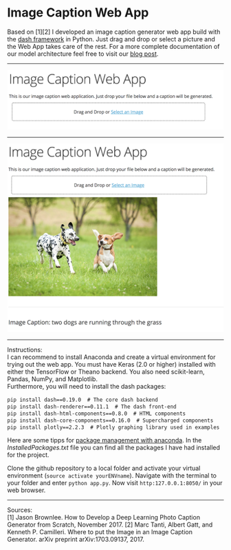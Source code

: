# Image Caption Web App
Based on [1][2] I developed an image caption generator web app build with the [dash framework](https://plot.ly/products/dash/) in Python. Just drag and drop or select a picture and the Web App takes care of the rest. 
For a more complete documentation of our model architecture feel free to visit our [blog post](https://humboldt-wi.github.io/blog/research/seminar/07imagecaptioning/).


---
![plain](captionwebapp1.png)

---
![filled](captionwebapp2.png)

---
Instructions: <br>
I can recommend to install Anaconda and create a virtual environment for trying out the web app. You must have Keras (2.0 or higher) installed with either the TensorFlow or Theano backend. You also need scikit-learn, Pandas, NumPy, and Matplotlib. <br>
Furthermore, you will need to install the dash packages: <br>
```
pip install dash==0.19.0  # The core dash backend
pip install dash-renderer==0.11.1  # The dash front-end
pip install dash-html-components==0.8.0  # HTML components
pip install dash-core-components==0.16.0  # Supercharged components
pip install plotly==2.2.3  # Plotly graphing library used in examples
```

Here are some tipps for [package management with anaconda](https://conda.io/docs/user-guide/tasks/manage-pkgs.html#viewing-a-list-of-installed-packages). In the *InstalledPackages.txt* file you can find all the packages I have had installed for the project. 

Clone the github repository to a local folder and activate your virtual environment (`source activate yourENVname`). Navigate with the terminal to your folder and enter `python app.py`. Now visit ```http:127.0.0.1:8050/``` in your web browser.

---
Sources: <br>
[1] Jason Brownlee. How to Develop a Deep Learning Photo Caption Generator from Scratch, November 2017.
[2] Marc Tanti, Albert Gatt, and Kenneth P. Camilleri. Where to put the Image in an Image Caption Generator. arXiv preprint arXiv:1703.09137, 2017.
